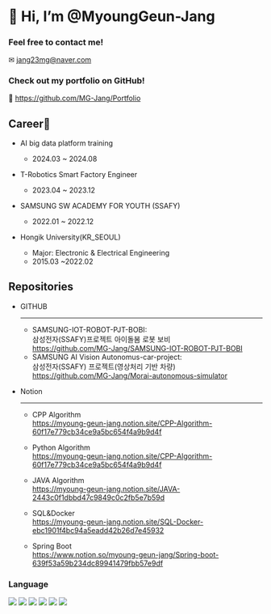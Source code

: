 # 👋 Hi, I’m @MyoungGeun-Jang<h5>

### Feel free to contact me!
  ✉ jang23mg@naver.com<br/>
### Check out my portfolio on GitHub! <br/>
  📑 https://github.com/MG-Jang/Portfolio
  
## Career🎯
- AI big data platform training
  - 2024.03 ~ 2024.08
  
- T-Robotics Smart Factory Engineer
  - 2023.04 ~ 2023.12

- SAMSUNG SW ACADEMY FOR YOUTH (SSAFY) 
  - 2022.01 ~ 2022.12

- Hongik University(KR_SEOUL)
  - Major: Electronic & Electrical Engineering
  - 2015.03 ~2022.02

 ## Repositories
- GITHUB <hr>
  - SAMSUNG-IOT-ROBOT-PJT-BOBI: <br/>
  삼성전자(SSAFY)프로젝트 아이돌봄 로봇 보비 <br/>
  https://github.com/MG-Jang/SAMSUNG-IOT-ROBOT-PJT-BOBI
  - SAMSUNG AI Vision Autonomus-car-project:<br/>
  삼성전자(SSAFY) 프로젝트(영상처리 기반 차량) <br/>
  https://github.com/MG-Jang/Morai-autonomous-simulator
 
- Notion <hr>
  - CPP Algorithm <br/>
  https://myoung-geun-jang.notion.site/CPP-Algorithm-60f17e779cb34ce9a5bc654f4a9b9d4f
  - Python Algorithm <br/>
  https://myoung-geun-jang.notion.site/CPP-Algorithm-60f17e779cb34ce9a5bc654f4a9b9d4f
  - JAVA Algorithm <br/>
  https://myoung-geun-jang.notion.site/JAVA-2443c0f1dbbd47c9849c0c2fb5e7b59d
  - SQL&Docker <br/>
  https://myoung-geun-jang.notion.site/SQL-Docker-ebc1901f4bc94a5eadd42b26d7e45932

  - Spring Boot <br/>
  https://www.notion.so/myoung-geun-jang/Spring-boot-639f53a59b234dc89941479fbb57e9df


### Language
<div>
 <img src="https://img.shields.io/badge/C++-100%25-yellowgreen?style=for-the-badge&logo=c%2b%2b">
 <img src="https://img.shields.io/badge/Python-100%25-blue?style=for-the-badge&logo=python">
 <img src="https://img.shields.io/badge/java-70%25-yellowgreen?style=for-the-badge&logo=java">
 <img src="https://img.shields.io/badge/opencv-100%25-blue?style=for-the-badge&logo=opencv">
 <img src="https://img.shields.io/badge/Assenbly-50%25-9cf?style=for-the-badge&logo=Assembly">
 <img src="https://img.shields.io/badge/SQL-70%25-ff8e7f?style=for-the-badge&logo=MySQL">
</div>

<!---
MG-Jang/MG-Jang is a ✨ special ✨ repository because its `README.md` (this file) appears on your GitHub profile.
You can click the Preview link to take a look at your changes.
--->
